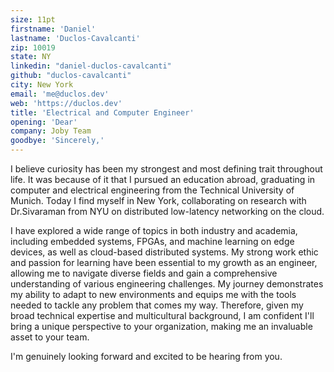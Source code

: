 ```yaml
---
size: 11pt
firstname: 'Daniel'
lastname: 'Duclos-Cavalcanti'
zip: 10019
state: NY
linkedin: "daniel-duclos-cavalcanti"
github: "duclos-cavalcanti"
city: New York
email: 'me@duclos.dev'
web: 'https://duclos.dev'
title: 'Electrical and Computer Engineer'
opening: 'Dear'
company: Joby Team
goodbye: 'Sincerely,'
---
```


I believe curiosity has been my strongest and most defining trait throughout life. It was because of it 
that I pursued an education abroad, graduating in computer and electrical engineering from 
the Technical University of Munich. Today I find myself in New York, collaborating on research with Dr.Sivaraman 
from NYU on distributed low-latency networking on the cloud.

<!-- My curiosity has been the defining quality throughout my academic and professional journey. This trait led me to pursue both a Bachelor’s and Master’s degree in Electrical and Computer Engineering from the esteemed Technical University of Munich in Germany. Currently, I am in New York, collaborating on research with Dr. Sivaraman from NYU on VM selection heuristics for Financial Exchanges in the cloud. -->

<!-- I've always been a curious individual and it was that quality that held me through my German B.Sc and M.Sc. degrees in Electrical and Computer Engineering from TUM in Munich. Now NYC is my home and a new place of collaboration. I am immersed in NYU's stimulating research at the intersection of Finance and Computer Science, under the mentorship of Prof. Sivaraman from the Courant Institute of Mathematical Sciences. Our collaboration focuses on financial exchanges on the cloud and developing a VM selection heuristic to optimize multicast latency.  -->

I have explored a wide range of topics in both industry and academia, including embedded systems, FPGAs, and machine learning on edge devices, as well as cloud-based distributed systems. 
My strong work ethic and passion for learning have been essential to my growth as an engineer, allowing me to navigate diverse fields and gain a comprehensive understanding of various engineering challenges. 
My journey demonstrates my ability to adapt to new environments and equips me with the tools needed to tackle any problem that comes my way.
Therefore, given my broad technical expertise and multicultural background, I am confident 
I'll bring a unique perspective to your organization, making me an invaluable asset to your team.

I'm genuinely looking forward and excited to be hearing from you.

<!-- In addition, my multicultural background and broad technical expertise would allow me to bring a unique  -->
<!-- perspective to your organization, making me a valuable asset to your team. -->


<!-- I have explored a wide range of topics in both industry and research, from embedded systems and machine learning on edge devices to my current work on cloud-based distributed systems. My path showcases my ability to learn concepts quickly, as well as being able to communicate them openly and clearly.  -->

<!-- As a dual American and Brazilian citizen, my well-rounded cultural background and versatile experiences uniquely equip me for a career in engineering and beyond. Qualities that I believe will make me an invaluable asset to your organization.  -->

<!-- I'm an American Computer Engineer currently living in New York and finishing a M.Sc. degree from the Technical University of Munich  -->
<!-- through a research collaboration with [Dr.Sivaraman](https://anirudhsk.github.io/) and his team at [Systems@NYU](https://news.cs.nyu.edu/). -->

<!-- The project in question revolves around _Jasper: a Scalable and Fair Multicasting Solution on the Cloud for Financial Exchanges_ [[1]](https://arxiv.org/abs/2402.09527). Beyond aiding in it's development, my thesis aims to construct a performant heuristic to re-configure Jasper's multicast-tree based on present cloud conditions, that vary highly through time. -->

<!-- I am confident that I am an excellent fit for Siemens, having admired the company throughout my undergraduate years for its unique position in science and engineering. My background in embedded systems, firmware, IoT, and cloud computing, along with my formative years living in Germany, makes me a strong candidate on both a technical and cultural level. Given my recent move to the United States and my past experiences, I am certain that I can provide immediate value to your team and continuously grow a successful career within Siemens as intended. -->
<!---->

<!-- Moreover, I've always been a curious individual, and I believe that trait is not only one of my defining qualities but also one that pushed me to experience as much as I could as an engineer and as a person. I've had the privilege and the determination to study and work in different places and across a multitude of interesting domains, from secure embedded and IoT systems to machine learning on edge devices and cloud-based applications.  -->
<!-- I believe my broad knowledge across these various fields, coupled with my creative and determined work ethic, equips me extremely well for a career in engineering. -->

<!-- I've always been a curious individual, and I believe that trait is not only one of my defining qualities but also one that pushed me to experience as much as I could as an engineer and as a person. I've had the privilege and the determination to study and work both in Germany and now in the U.S. across a multitude of interesting domains, from digital design to operating systems, embedded systems, IoT, computer networking, cloud computing, machine learning and more. -->
<!-- I believe my broad knowledge across these various fields, coupled with my creative and determined work ethic, equips me extremely well for a career in engineering. -->



<!-- The strong learning culture, global presence and seemingly eclectic workforce makes for a perfect fit. Moreover, Datadog's position as a SaaS provider in the cloud computing space matches very well with my background in servers, computer networking and kernel engineering. Finally, I personally love the task of developing tooling from engineers to other engineers. Throughout my time as a student and engineer, I always held the belief that many times great tools can be the difference needed for breakthrough and innovation both in science as well as in the industry. I admire Datadog's attempt to provide value in that regard. -->

<!-- Recently, I have developed a keen interest in High-Frequency Trading (HFT) and the sophisticated computing infrastructures that underpin our modern financial systems. The unique engineering challenges presented by low-latency trading are particularly fascinating to me, encompassing a diverse range of technical domains such as FPGA development, advanced networking, compiler optimizations, and intricate machine learning techniques. This convergence of disciplines to address the complexities of HFT exemplifies the kind of multifaceted problem-solving that I find deeply engaging. Additionally, I am equally intrigued by the broader implications of this work, including its impact on our economy, the incentives it creates, and its role in the interconnected fabric of global finance. Understanding these dynamics offers a comprehensive view of how technological advancements in trading are shaping financial markets worldwide. -->
